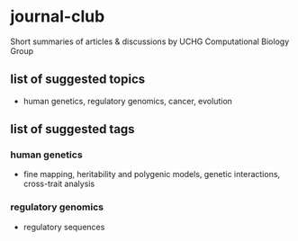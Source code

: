 # journal-club
Short summaries of articles & discussions by UCHG Computational Biology Group

## list of suggested topics

- human genetics, regulatory genomics, cancer, evolution

## list of suggested tags

### human genetics
- fine mapping, heritability and polygenic models, genetic interactions, cross-trait analysis

### regulatory genomics
- regulatory sequences


